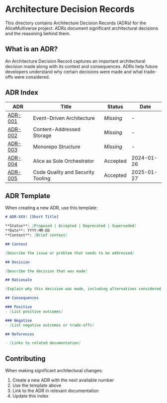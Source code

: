 # Architecture Decision Records

This directory contains Architecture Decision Records (ADRs) for the AliceMultiverse project. ADRs document significant architectural decisions and the reasoning behind them.

## What is an ADR?

An Architecture Decision Record captures an important architectural decision made along with its context and consequences. ADRs help future developers understand why certain decisions were made and what trade-offs were considered.

## ADR Index

| ADR | Title | Status | Date |
|-----|-------|--------|------|
| [ADR-001](ADR-001-event-driven-architecture.md) | Event-Driven Architecture | _Missing_ | - |
| [ADR-002](ADR-002-content-addressed-storage.md) | Content-Addressed Storage | _Missing_ | - |
| [ADR-003](ADR-003-monorepo-structure.md) | Monorepo Structure | _Missing_ | - |
| [ADR-004](ADR-004-alice-sole-orchestrator.md) | Alice as Sole Orchestrator | Accepted | 2024-01-26 |
| [ADR-005](ADR-005-code-quality-security-tooling.md) | Code Quality and Security Tooling | Accepted | 2025-01-27 |

## ADR Template

When creating a new ADR, use this template:

```markdown
# ADR-XXX: [Short Title]

**Status**: [Proposed | Accepted | Deprecated | Superseded]  
**Date**: YYYY-MM-DD  
**Context**: [Brief context]

## Context

[Describe the issue or problem that needs to be addressed]

## Decision

[Describe the decision that was made]

## Rationale

[Explain why this decision was made, including alternatives considered]

## Consequences

### Positive
- [List positive outcomes]

### Negative
- [List negative outcomes or trade-offs]

## References

- [Links to related documentation]
```

## Contributing

When making significant architectural changes:
1. Create a new ADR with the next available number
2. Use the template above
3. Link to the ADR in relevant documentation
4. Update this index